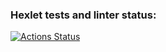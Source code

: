### Hexlet tests and linter status:
[![Actions Status](https://github.com/paultasov/frontend-project-46/actions/workflows/hexlet-check.yml/badge.svg)](https://github.com/paultasov/frontend-project-46/actions)